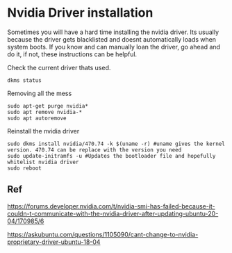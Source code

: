# Nvidia Driver installation

Sometimes you will have a hard time installing the nvidia driver. Its usually because the driver gets blacklisted and doesnt automatically loads when system boots. If you know and can manually loan the driver, go ahead and do it, if not, these instructions can be helpful.

Check the current driver thats used.
```
dkms status
```

Removing all the mess
```
sudo apt-get purge nvidia*  
sudo apt remove nvidia-*  
sudo apt autoremove  
```

Reinstall the nvidia driver
```
sudo dkms install nvidia/470.74 -k $(uname -r) #uname gives the kernel version. 470.74 can be replace with the version you need
sudo update-initramfs -u #Updates the bootloader file and hopefully whitelist nvidia driver
sudo reboot
```

## Ref

https://forums.developer.nvidia.com/t/nvidia-smi-has-failed-because-it-couldn-t-communicate-with-the-nvidia-driver-after-updating-ubuntu-20-04/170985/6

https://askubuntu.com/questions/1105090/cant-change-to-nvidia-proprietary-driver-ubuntu-18-04